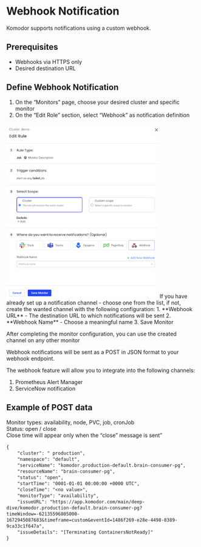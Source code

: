 # Webhook Notification

Komodor supports notifications using a custom webhook.

##  Prerequisites
- Webhooks via HTTPS only   
- Desired destination URL  


## Define Webhook Notification
1. On the “Monitors” page, choose your desired cluster and specific monitor  
2. On the “Edit Role” section, select “Webhook” as notification definition  
<img src="./img/webhook-config.png" width="400">  
If you have already set up a notification channel - choose one from the list, if not, create the wanted channel with the following configuration:
    1. **Webhook URL** - The destination URL to which notifications will be sent
    2. **Webhook Name** - Choose a meaningful name
3. Save Monitor  

After completing the monitor configuration, you can use the created channel on any other monitor

Webhook notifications will be sent as a POST in JSON format to your webhook endpoint. 

The webhook feature will allow you to integrate into the following channels:  

1. Prometheus Alert Manager  
2. ServiceNow notification

## Example of POST data

Monitor types: availability, node, PVC, job, cronJob  
Status: open / close  
Close time will appear only when the “close” message is sent” 

    {   
    	"cluster": " production",
	    "namespace": "default",
	    "serviceName": "komodor.production-default.brain-consumer-pg",
	    "resourceName": "brain-consumer-pg",
	    "status": "open",
	    "startTime": "0001-01-01 00:00:00 +0000 UTC",
	    "closeTime": "<no value>",
	    "monitorType": "availability",
	    "issueURL": "https://app.komodor.com/main/deep-dive/komodor.production-default.brain-consumer-pg?timeWindow=-62135596805000-1672945087683&timeframe=custom&eventId=1486f269-e28e-4498-8389-9ca33c1f647a",
	    "issueDetails": "[Terminating ContainersNotReady]"
    }


